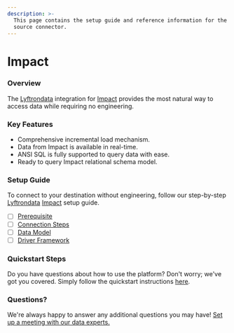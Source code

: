 ```yaml
---
description: >-
  This page contains the setup guide and reference information for the Impact
  source connector.
---
```


# Impact

### Overview

The [Lyftrondata](https://www.lyftrondata.com/) integration for [Impact](https://www.lyftrondata.com/integration/marketing-analytics/impact/) provides the most natural way to access data while requiring no engineering.

### Key Features

* Comprehensive incremental load mechanism.
* Data from Impact is available in real-time.
* ANSI SQL is fully supported to query data with ease.
* Ready to query Impact relational schema model.

### Setup Guide

To connect to your destination without engineering, follow our step-by-step [Lyftrondata](https://www.lyftrondata.com/) [Impact](https://www.lyftrondata.com/integration/marketing-analytics/impact/) setup guide.

* [ ] [Prerequisite](prerequisite.md)
* [ ] [Connection Steps](connection-steps.md)
* [ ] [Data Model](data-model/erd.md)
* [ ] [Driver Framework](driver-framework/)

### Quickstart Steps

Do you have questions about how to use the platform? Don't worry; we've got you covered. Simply follow the quickstart instructions [here](../../).

### Questions? <a href="#questions" id="questions"></a>

We're always happy to answer any additional questions you may have! [Set up a meeting with our data experts.](https://www.lyftrondata.com/book-a-meeting/)
